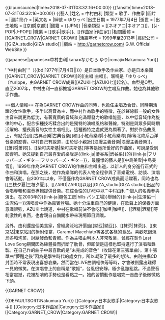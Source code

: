 {{blpunsourced|time=2018-07-31T03:32:16+00:00}}
{{fansite|time=2018-07-31T03:32:16+00:00}}
{{藝人
|姓名 = 中村由利
|類型 = 歌手、作曲家
|圖片 =
|圖片簡介 =
|英文名 =
|綽號 = ゆりっぺ
|出生日期 = 1977年7月4日
|逝世 =
|出生地點 = [[京都|京都]]
|國籍 = {{JPN}}
|音樂類型 = [[ネオアコ|ネオアコ]]、[[J-POP|J-POP]]
|職業 = [[歌手|歌手]]、[[作曲家|作曲家]]
|相關團體 = [[GARNET_CROW|GARNET CROW]]
|活躍年代 = 1999年至2013年
|經紀公司 = [[GIZA_studio|GIZA studio]]
|網站 = http://garnetcrow.com/ G.W. Official WebSite
}}

{{japanese|japanese=中村由利|kana=なかむら ゆり|romaji=Nakamura Yuri}}

'''中村由利'''（{{bd|1977年|7月4日||}}）是日本歌手及作曲家、亦是日本樂團[[GARNET_CROW|GARNET CROW]]的[[主唱|主唱]]。暱稱是「ゆりっぺ」（Yurippe，由GARNET CROW成員[[AZUKI七|AZUKI七]]起名）。血型是O型。直至2007年，中村由利一直都擔當GARNET CROW的主唱及作曲。她也為其他歌手作曲。

==個人情報==
在為GARNET CROW作曲的同時，也擔任主唱及合音。同時期活耀的女性歌手，多半以高音為主，而中村作為歌手的特徵，在於聲線較一般的女性主音來說更為低沈，有著寬廣的音域和充滿爆發力的歌唱能量，以中低音域作為旋律的中心，配合多種技巧糅合出的是獨特的演唱風格和聲線，特別是與眾多同時期活躍的、擅長高音的女性主唱相比，這種獨特之處就更為顯著了。對於作品曲風上，有點受到[[古典音樂|古典音樂]]和[[小紅莓樂隊|小紅莓樂隊]]等等北歐系西洋音樂的影響。中村自己有說道，由於從小親近[[浪漫主義音樂|浪漫主義音樂]]，[[蕭邦|蕭邦]]、[[柴可夫斯基|柴可夫斯基]]等等是她所愛好的作曲家，可說是受到影響吧。她又提到自己最喜愛的樂隊是{{link-ja|澁谷系|渋谷系}}的{{link-ja|フリッパーズ・ギター|フリッパーズ・ギター}}，最憧憬的藝人是[[中島美雪|中島美雪]]。1999年作為GARNET CROW的作曲和主唱出道，以新人的身分進行正式的作曲和演唱。在那之後，她作為樂隊的代表人物全程參與了音樂電視、訪談、演唱會等活動。自2001年以來，不僅僅作為GARNET CROW成員而活躍著，同時也為[[三枝夕夏|三枝夕夏]]、[[ZARD|ZARD]]以及[[GIZA_studio|GIZA studio]]出品的合唱專輯和混音專輯提供音樂。在綜合性的LIVE中以'''中村由利'''個人的名義參與演出，在2003年的{{link-ja|麵包工房|hills パン工場}}舉辦的{{link-ja|生澤佑一|生沢佑一}}演唱會中作為嘉賓登場。她十分注重自己的健康，在歌聲上的保養方面意識很強，AZUKI七說道，中村在歌唱前決不會吃[[咖哩|咖哩]]、[[酒精|酒精]]等刺激性的東西，也會親自自備開水帶來現場節目潤喉。

另外，由利還是個美食家，曾經廣泛地評價過[[納豆|納豆]]、[[抹茶|抹茶]]、[[東京站|東京站]]的極附便當、Caramel Macchiato等各式各樣的食品。喜歡吃鍋燒烏冬和泡菜，討厭鰻魚和青椒。作為主唱由利本人非常敬業，曾經在製作Last Love Song期間因為練體操而折斷了肋骨，但即使是這樣也堅持進行了演唱和錄製。在自己作的曲子中最喜歡的是“未完成的音色”（收錄在第三張單曲）。第十張單曲“夢醒之後”因為是學生時代的處女作，所以凝聚了最多的想法。由利拍攝CD封面時不常表現出喜怒哀樂，然而當在LIVE曲調輕快等等時，才會破例露出難得一見的微笑。在演唱會上的自稱是“歌姬”，台風很安靜，極少亂蹦亂跳。不過聲音相當震撼，花裡胡哨的手勢也是看點之一。她的習慣動作是唱完一首曲子後微微點下頭。

{{GARNET CROW}}

{{DEFAULTSORT:Nakumura Yuri}}
[[Category:日本女歌手|Category:日本女歌手]]
[[Category:日本作曲家|Category:日本作曲家]]
[[Category:GARNET_CROW|Category:GARNET CROW]]